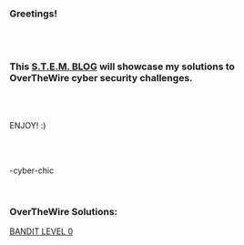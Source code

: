 <h3>Greetings!</h3>
<br>
<br>
<h3>This <a href="https://cyber-chic.github.io/overthewiresolutions">S.T.E.M. BLOG</a> will showcase my solutions to OverTheWire cyber security challenges.</h3>
<br>
<br>
<p>ENJOY! :)</p>
<br>
<br>
<p>-cyber-chic</p>
<br>
<h3>OverTheWire Solutions:</h3>
<p><a href="https://cyber-chic.github.io/overthewiresolutions/banditlevel0">BANDIT LEVEL 0</a></p>

